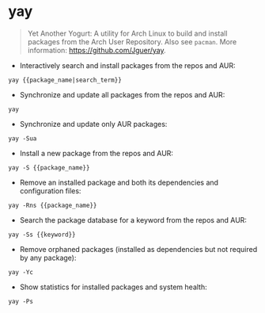 # yay

> Yet Another Yogurt: A utility for Arch Linux to build and install packages from the Arch User Repository.
> Also see `pacman`.
> More information: <https://github.com/Jguer/yay>.

-   Interactively search and install packages from the repos and AUR:

`yay {{package_name|search_term}}`

-   Synchronize and update all packages from the repos and AUR:

`yay`

-   Synchronize and update only AUR packages:

`yay -Sua`

-   Install a new package from the repos and AUR:

`yay -S {{package_name}}`

-   Remove an installed package and both its dependencies and configuration files:

`yay -Rns {{package_name}}`

-   Search the package database for a keyword from the repos and AUR:

`yay -Ss {{keyword}}`

-   Remove orphaned packages (installed as dependencies but not required by any package):

`yay -Yc`

-   Show statistics for installed packages and system health:

`yay -Ps`



